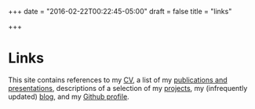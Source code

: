 +++
date = "2016-02-22T00:22:45-05:00"
draft = false
title = "links"

+++

# Links

This site contains references to my [CV][cv], a list of my [publications and
presentations][pubs], descriptions of a selection of my [projects][proj], my
(infrequently updated) [blog][blog], and my [Github profile][git]. 

[cv]: /media/wbthomason.cv.pdf
[pubs]: /publications
[proj]: /projects
[blog]: https://wbthomason.github.io/blog
[git]: https://github.com/wbthomason

